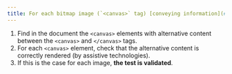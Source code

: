 ```yaml
---
title: For each bitmap image (`<canvas>` tag) [conveying information](#image-conveying-information) and having an [alternative content](#alternative-content) between `<canvas>` and `</canvas>`, is this [alternative content](#alternative-content) [correctly rendered (by assistive technologies)](#correctly-rendered-by-assistive-technologies)?
---
```


1. Find in the document the `<canvas>` elements with alternative content between the `<canvas>` and `</canvas>` tags.
2. For each `<canvas>` element, check that the alternative content is correctly rendered (by assistive technologies).
3. If this is the case for each image, **the test is validated**.
